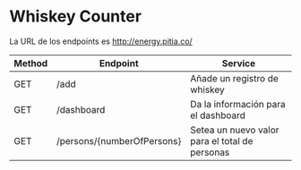 Whiskey Counter
===

La URL de los endpoints es http://energy.pitia.co/

| Method | Endpoint                    | Service                                        |
| ------ | --------------------------- | ---------------------------------------------- |
| GET    | /add                        | Añade un registro de whiskey                   |
| GET    | /dashboard                  | Da la información para el dashboard            |
| GET    | /persons/{numberOfPersons}  | Setea un nuevo valor para el total de personas |